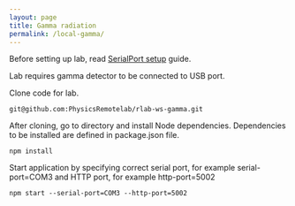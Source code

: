 ```yaml
---
layout: page
title: Gamma radiation
permalink: /local-gamma/
---
```


Before setting up lab, read [SerialPort setup](/documentation/local-serialport/) guide. 

Lab requires gamma detector to be connected to USB port.

Clone code for lab.
```
git@github.com:PhysicsRemotelab/rlab-ws-gamma.git
```

After cloning, go to directory and install Node dependencies. Dependencies to be installed are defined in package.json file.
```
npm install
```

Start application by specifying correct serial port, for example serial-port=COM3 and HTTP port, for example http-port=5002
```
npm start --serial-port=COM3 --http-port=5002
```
